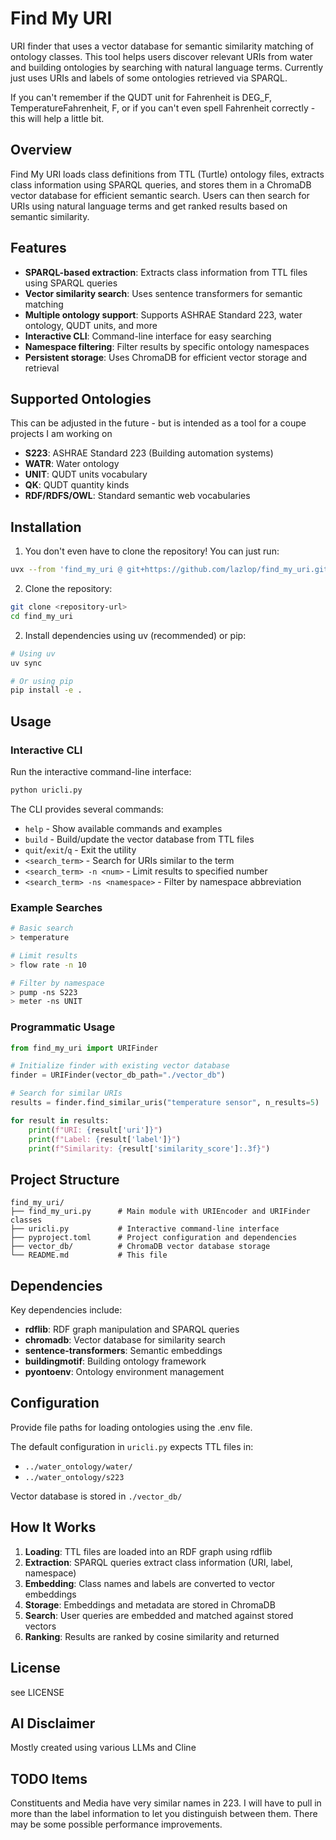# Find My URI

URI finder that uses a vector database for semantic similarity matching of ontology classes. This tool helps users discover relevant URIs from water and building ontologies by searching with natural language terms. Currently just uses URIs and labels of some ontologies retrieved via SPARQL.

If you can't remember if the QUDT unit for Fahrenheit is DEG_F, TemperatureFahrenheit, F, or if you can't even spell Fahrenheit correctly - this will help a little bit. 

## Overview

Find My URI loads class definitions from TTL (Turtle) ontology files, extracts class information using SPARQL queries, and stores them in a ChromaDB vector database for efficient semantic search. Users can then search for URIs using natural language terms and get ranked results based on semantic similarity.

## Features

- **SPARQL-based extraction**: Extracts class information from TTL files using SPARQL queries
- **Vector similarity search**: Uses sentence transformers for semantic matching
- **Multiple ontology support**: Supports ASHRAE Standard 223, water ontology, QUDT units, and more
- **Interactive CLI**: Command-line interface for easy searching
- **Namespace filtering**: Filter results by specific ontology namespaces
- **Persistent storage**: Uses ChromaDB for efficient vector storage and retrieval

## Supported Ontologies

This can be adjusted in the future - but is intended as a tool for a coupe projects I am working on 

- **S223**: ASHRAE Standard 223 (Building automation systems)
- **WATR**: Water ontology 
- **UNIT**: QUDT units vocabulary
- **QK**: QUDT quantity kinds
- **RDF/RDFS/OWL**: Standard semantic web vocabularies

## Installation

1. You don't even have to clone the repository! You can just run:
```bash
uvx --from 'find_my_uri @ git+https://github.com/lazlop/find_my_uri.git' find-my-uri
```

2. Clone the repository:
```bash
git clone <repository-url>
cd find_my_uri
```

2. Install dependencies using uv (recommended) or pip:
```bash
# Using uv
uv sync

# Or using pip
pip install -e .
```

## Usage

### Interactive CLI

Run the interactive command-line interface:

```bash
python uricli.py
```

The CLI provides several commands:

- `help` - Show available commands and examples
- `build` - Build/update the vector database from TTL files
- `quit`/`exit`/`q` - Exit the utility
- `<search_term>` - Search for URIs similar to the term
- `<search_term> -n <num>` - Limit results to specified number
- `<search_term> -ns <namespace>` - Filter by namespace abbreviation

### Example Searches

```bash
# Basic search
> temperature

# Limit results
> flow rate -n 10

# Filter by namespace
> pump -ns S223
> meter -ns UNIT
```

### Programmatic Usage

```python
from find_my_uri import URIFinder

# Initialize finder with existing vector database
finder = URIFinder(vector_db_path="./vector_db")

# Search for similar URIs
results = finder.find_similar_uris("temperature sensor", n_results=5)

for result in results:
    print(f"URI: {result['uri']}")
    print(f"Label: {result['label']}")
    print(f"Similarity: {result['similarity_score']:.3f}")
```

## Project Structure

```
find_my_uri/
├── find_my_uri.py      # Main module with URIEncoder and URIFinder classes
├── uricli.py           # Interactive command-line interface
├── pyproject.toml      # Project configuration and dependencies
├── vector_db/          # ChromaDB vector database storage
└── README.md           # This file
```

## Dependencies

Key dependencies include:

- **rdflib**: RDF graph manipulation and SPARQL queries
- **chromadb**: Vector database for similarity search
- **sentence-transformers**: Semantic embeddings
- **buildingmotif**: Building ontology framework
- **pyontoenv**: Ontology environment management

## Configuration

Provide file paths for loading ontologies using the .env file. 

The default configuration in `uricli.py` expects TTL files in:
- `../water_ontology/water/`
- `../water_ontology/s223`

Vector database is stored in `./vector_db/`

## How It Works

1. **Loading**: TTL files are loaded into an RDF graph using rdflib
2. **Extraction**: SPARQL queries extract class information (URI, label, namespace)
3. **Embedding**: Class names and labels are converted to vector embeddings
4. **Storage**: Embeddings and metadata are stored in ChromaDB
5. **Search**: User queries are embedded and matched against stored vectors
6. **Ranking**: Results are ranked by cosine similarity and returned

## License

see LICENSE

## AI Disclaimer 

Mostly created using various LLMs and Cline

## TODO Items

Constituents and Media have very similar names in 223. I will have to pull in more than the label information to let you distinguish between them. There may be some possible performance improvements. 

